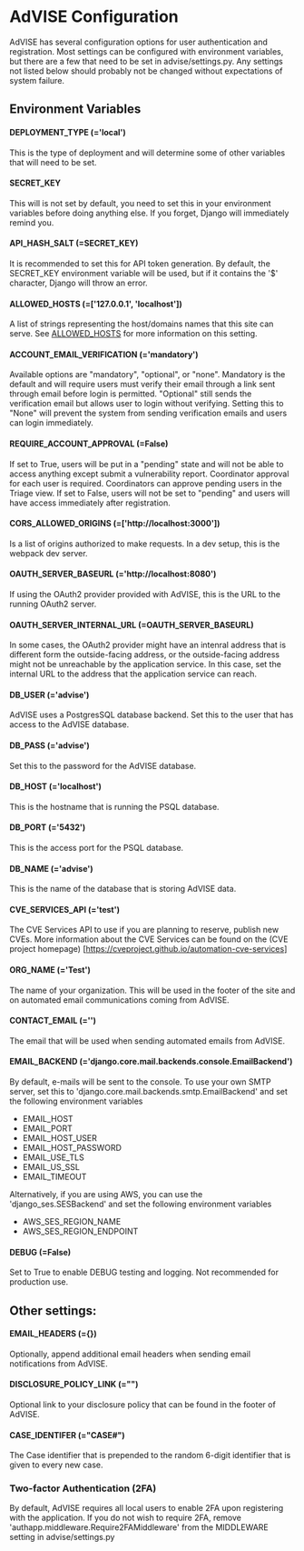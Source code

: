 # AdVISE Configuration

AdVISE has several configuration options for user authentication
and registration.  Most settings can be configured with environment
variables, but there are a few that need to be set in advise/settings.py.
Any settings not listed below should probably not be changed without expectations
of system failure.

## Environment Variables

#### DEPLOYMENT_TYPE (='local')
   This is the type of deployment and will determine some of other variables
   that will need to be set.

#### SECRET_KEY
   This will is not set by default, you need to set this in your environment
   variables before doing anything else. If you forget, Django will immediately
   remind you.

#### API_HASH_SALT (=SECRET_KEY)
   It is recommended to set this for API token generation.  By default, the
   SECRET_KEY environment variable will be used, but if it contains the '$'
   character, Django will throw an error.

#### ALLOWED_HOSTS (=['127.0.0.1', 'localhost'])
   A list of strings representing the host/domains names that this site can serve.
   See [ALLOWED_HOSTS](https://docs.djangoproject.com/en/4.1/ref/settings/#allowed-hosts)
   for more information on this setting.

#### ACCOUNT_EMAIL_VERIFICATION (='mandatory')
   Available options are "mandatory", "optional", or "none".  Mandatory is the default
   and will require users must verify their email through a link sent through email
   before login is permitted.  "Optional" still sends the verification email but allows
   user to login without verifying. Setting this to "None" will prevent the system from
   sending verification emails and users can login immediately.

#### REQUIRE_ACCOUNT_APPROVAL (=False)
   If set to True, users will be put in a "pending" state and will not be able
   to access anything except submit a vulnerability report. Coordinator approval for
   each user is required.  Coordinators can approve pending users in the Triage view.
   If set to False, users will not be set to "pending" and users will have access
   immediately after registration.

#### CORS_ALLOWED_ORIGINS (=['http://localhost:3000'])
   Is a list of origins authorized to make requests. In a dev setup, this is the
   webpack dev server.

#### OAUTH_SERVER_BASEURL (='http://localhost:8080')
   If using the OAuth2 provider provided with AdVISE, this is the URL to the
   running OAuth2 server.

#### OAUTH_SERVER_INTERNAL_URL (=OAUTH_SERVER_BASEURL)
   In some cases, the OAuth2 provider might have an intenral address that is
   different form the outside-facing address, or the outside-facing address
   might not be unreachable by the application service.  In this case, set the
   internal URL to the address that the application service can reach.

#### DB_USER (='advise')
   AdVISE uses a PostgresSQL database backend. Set this to the user that
   has access to the AdVISE database.

#### DB_PASS (='advise')
   Set this to the password for the AdVISE database.

#### DB_HOST (='localhost')
   This is the hostname that is running the PSQL database.

#### DB_PORT (='5432')
   This is the access port for the PSQL database.

#### DB_NAME (='advise')
   This is the name of the database that is storing AdVISE data.

#### CVE_SERVICES_API (='test')
   The CVE Services API to use if you are planning to reserve, publish new
   CVEs.  More information about the CVE Services can be found on the (CVE project homepage)
   [https://cveproject.github.io/automation-cve-services]

#### ORG_NAME (='Test')
   The name of your organization.  This will be used in the footer of the site
   and on automated email communications coming from AdVISE.

#### CONTACT_EMAIL (='')
   The email that will be used when sending automated emails from AdVISE.

#### EMAIL_BACKEND (='django.core.mail.backends.console.EmailBackend')
   By default, e-mails will be sent to the console.  To use your own SMTP
   server, set this to 'django.core.mail.backends.smtp.EmailBackend' and set the following
   environment variables

   * EMAIL_HOST
   * EMAIL_PORT
   * EMAIL_HOST_USER
   * EMAIL_HOST_PASSWORD
   * EMAIL_USE_TLS
   * EMAIL_US_SSL
   * EMAIL_TIMEOUT

   Alternatively, if you are using AWS, you can use the 'django_ses.SESBackend' and set the
   following environment variables

   * AWS_SES_REGION_NAME
   * AWS_SES_REGION_ENDPOINT

#### DEBUG (=False)
   Set to True to enable DEBUG testing and logging. Not recommended for production use.


## Other settings:

#### EMAIL_HEADERS (={})
   Optionally, append additional email headers when sending email notifications from AdVISE.

#### DISCLOSURE_POLICY_LINK (="")
   Optional link to your disclosure policy that can be found in the footer of AdVISE.

#### CASE_IDENTIFER (="CASE#")
   The Case identifier that is prepended to the random 6-digit identifier that is given to
   every new case.

### Two-factor Authentication (2FA)

   By default, AdVISE requires all local users to enable 2FA upon registering with the
   application.  If you do not wish to require 2FA, remove 'authapp.middleware.Require2FAMiddleware'
   from the MIDDLEWARE setting in advise/settings.py



